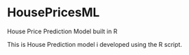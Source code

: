 # HousePricesML
House Price Prediction Model built in R

This is House Prediction model i developed using the R script.
